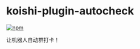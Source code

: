 # koishi-plugin-autocheck

[![npm](https://img.shields.io/npm/v/koishi-plugin-autocheck?style=flat-square)](https://www.npmjs.com/package/koishi-plugin-autocheck)

让机器人自动群打卡！
